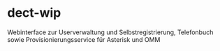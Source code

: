 # dect-wip

Webinterface zur Userverwaltung und Selbstregistrierung, Telefonbuch sowie Provisionierungsservice für Asterisk und OMM
